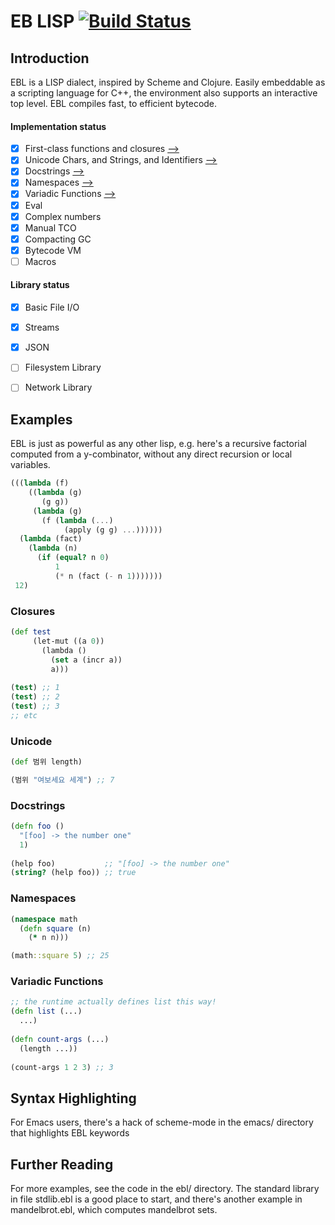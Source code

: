 # EB LISP [![Build Status](https://travis-ci.org/evanbowman/EBL.svg?branch=master)](https://travis-ci.org/evanbowman/EBL)

## Introduction
EBL is a LISP dialect, inspired by Scheme and Clojure. Easily embeddable as a scripting language for C++, the environment also supports an interactive top level. EBL compiles fast, to efficient bytecode.

#### Implementation status
- [x] First-class functions and closures [-->](#S-closures)
- [x] Unicode Chars, and Strings, and Identifiers [-->](#S-unicode)
- [x] Docstrings [-->](#S-docstrings)
- [x] Namespaces [-->](#S-namespaces)
- [x] Variadic Functions [-->](#S-variadic-functions)
- [x] Eval
- [x] Complex numbers
- [x] Manual TCO
- [x] Compacting GC
- [x] Bytecode VM
- [ ] Macros

#### Library status
- [x] Basic File I/O
- [x] Streams
- [x] JSON
- [ ] Filesystem Library
- [ ] Network Library


## Examples
EBL is just as powerful as any other lisp, e.g. here's a recursive factorial computed from a y-combinator, without any direct recursion or local variables.
```scheme
(((lambda (f)
    ((lambda (g)
       (g g))
     (lambda (g)
       (f (lambda (...)
            (apply (g g) ...))))))
  (lambda (fact)
    (lambda (n)
      (if (equal? n 0)
          1
          (* n (fact (- n 1)))))))
 12)
```

### <a name="S-closures"></a>Closures
```clojure
(def test
     (let-mut ((a 0))
       (lambda ()
         (set a (incr a))
         a)))
    
(test) ;; 1
(test) ;; 2
(test) ;; 3
;; etc
```
### <a name="S-unicode"></a>Unicode
```clojure
(def 범위 length)

(범위 "여보세요 세계") ;; 7
```

### <a name="S-docstrings"></a>Docstrings
```clojure
(defn foo ()
  "[foo] -> the number one"
  1)
  
(help foo)           ;; "[foo] -> the number one"
(string? (help foo)) ;; true
```

### <a name="S-namespaces"></a>Namespaces
```clojure
(namespace math
  (defn square (n) 
    (* n n)))

(math::square 5) ;; 25
```

### <a name="S-variadic-functions"></a>Variadic Functions
```clojure
;; the runtime actually defines list this way!
(defn list (...) 
  ...)
  
(defn count-args (...)
  (length ...))
  
(count-args 1 2 3) ;; 3
```

## Syntax Highlighting
For Emacs users, there's a hack of scheme-mode in the emacs/ directory that highlights EBL keywords

## Further Reading
For more examples, see the code in the ebl/ directory. The standard library in file stdlib.ebl is a good place to start, and there's another example in mandelbrot.ebl, which computes mandelbrot sets.
